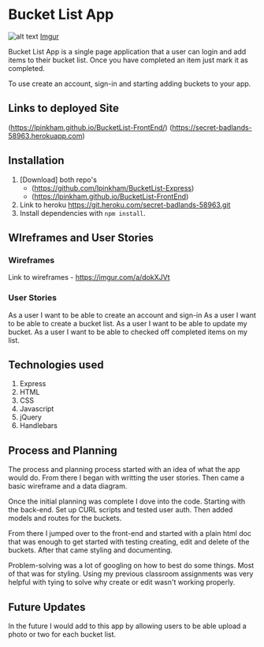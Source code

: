 # Bucket List App

![alt text](https://i.imgur.com/5mbxMvk.jpg "Bucket List App")
[Imgur](https://i.imgur.com/5mbxMvk.jpg)

Bucket List App is a single page application that a user can login and add items
to their bucket list. Once you have completed an item just mark it as
completed.

To use create an account, sign-in and starting adding buckets to your app.

## Links to deployed Site
(https://lpinkham.github.io/BucketList-FrontEnd/)
(https://secret-badlands-58963.herokuapp.com)

## Installation

1.  [Download] both repo's
    - (https://github.com/lpinkham/BucketList-Express)
    - (https://lpinkham.github.io/BucketList-FrontEnd)
2.  Link to heroku https://git.heroku.com/secret-badlands-58963.git
3.  Install dependencies with `npm install`.

## WIreframes and User Stories

### Wireframes
Link to wireframes - https://imgur.com/a/dokXJVt

### User Stories
As a user I want to be able to create an account and sign-in
As a user I want to be able to create a bucket list.
As a user I want to be able to update my bucket.
As a user I want to be able to checked off completed items on my list.

## Technologies used
1.  Express
2.  HTML
3.  CSS
4.  Javascript
5.  jQuery
6.  Handlebars

## Process and Planning
The process and planning process started with an idea of what the app would do. From there I began with writting the user stories.
Then came a basic wireframe and a data diagram.

Once the initial planning was complete I dove into the code. Starting with the back-end. Set up CURL scripts and tested user auth.
Then added models and routes for the buckets.

From there I jumped over to the front-end and started with a plain html doc that was enough to get started with testing
creating, edit and delete of the buckets. After that came styling and documenting.

Problem-solving was a lot of googling on how to best do some things. Most of that was for styling. Using my previous classroom assignments
was very helpful with tying to solve why create or edit wasn't working properly.

## Future Updates
In the future I would add to this app by allowing users to be able upload a photo or two for each bucket list.
